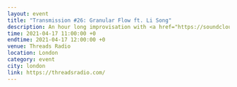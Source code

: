 ```yaml
---
layout: event
title: "Transmission #26: Granular Flow ft. Li Song"
description: An hour long improvisation with <a href="https://soundcloud.com/littoraltransmissions" target="_blank">Littoral Transmissions</a> (Adam Kinsey & Stephan Barrett)
time: 2021-04-17 11:00:00 +0
endtime: 2021-04-17 12:00:00 +0
venue: Threads Radio
location: London
category: event
city: london
link: https://threadsradio.com/
---
```

